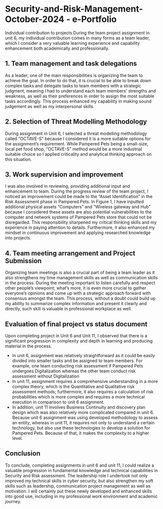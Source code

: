 # Security-and-Risk-Management-October-2024 - e-Portfolio 

Individual contribution to projects
During the team project assignment in unit 6, my individual contribution comes in many forms as a team leader, which I consider a very valuable learning experience and capability enhancement both academically and professionally. 

## **1.	Team management and task delegations**
As a leader, one of the main responsibilities is organizing the team to achieve the goal. In order to do that, it is crucial to be able to break down complex tasks and delegate tasks to team members with a strategic judgment, meaning I had to understand each team members’ strengths and weakness, as well as their preferences in order to assign the most suitable tasks accordingly. This process enhanced my capability in making sound judgement as well as my interpersonal skills.

## **2.	Selection of Threat Modelling Methodology**
During assignment in Unit 6, I selected a threat modelling methodology called “OCTAVE-S” because I considered it is a more suitable options for the assignment’s requirement. While Pampered Pets being a small-size, local pet food shop, “OCTAVE-S” method would be a more industrial suitable choice so I applied criticality and analytical thinking approach on this situation. 

## **3.	Work supervision and improvement**
I was also involved in reviewing, providing additional input and enhancement to team. During the progress review of the team project, I noticed an improvement could be made to the “Asset Identification” in the Risk Assessment phase in Pampered Pets. In Figure 1, I have inputted additional physical assets “Computers” and “Wireless gateway and Hub” because I considered these assets are also potential vulnerabilities to the computer and network systems of Pampered Pets store that could not be disregarded. This responsibility sharpened my critical thinking skills and my experience in paying attention to details. Furthermore, it also enhanced my mindset in continuous improvement and applying researched knowledge into projects.

## **4.	Team meeting arrangement and Project Submission**
Organizing team meetings is also a crucial part of being a team leader as it also strengthens my time management skills as well as communication skills in the process. During the meeting important to listen carefully and respect other people’s viewpoint; what’s more, it is even more crucial to gather everyone’s opinions and come up with a strategic approach forward with consensus amongst the team. This process, without a doubt could build up my ability to summarize complex information and present it clearly and directly, such skill is valuable in professional workplace as well.

## **Evaluation of final project vs status document**
Upon completing project in Unit 6 and Unit 11, I observed that there is a significant progression in complexity and depth in learning and producing material in the process.
- In unit 6, assignment was relatively straightforward as it could be easily divided into smaller tasks and be assigned to team members. For example, one team conducting risk assessment if Pampered Pets undergoes Digitalization whereas the other team conduct risk assessment without Digitalization
- In unit 11, assignment requires a comprehensive understanding in a more complex theory, which is the Quantitative and Qualitative risk assessment methods; furthermore, it also requires a calculation of risk probabilities which is more complex and requires a more technical execution in comparison to unit 6 assignment.
- In addition, unit 11 involves Business Continuity and discovery plan design which was also relatively more complicated compared in unit 6. Because unit 6 assignment was using developed methodology to assess an entity, whereas in unit 11, it requires not only to understand a certain technology, but also use these technologies to develop a solution for Pampered Pets. Because of that, it makes the complexity to a higher level.

## **Conclusion**
To conclude, completing assignments in unit 6 and unit 11, I could realize a valuable progression in fundamental knowledge and technical capabilities in Security and Risk assessment. The leadership role I undertook not only improved my technical skills in cyber security, but also strengthen my soft skills such as leadership, communication project management as well as motivation. I will certainly put these newly developed and enhanced skills into good use, including in my professional work environment and academic journey.
